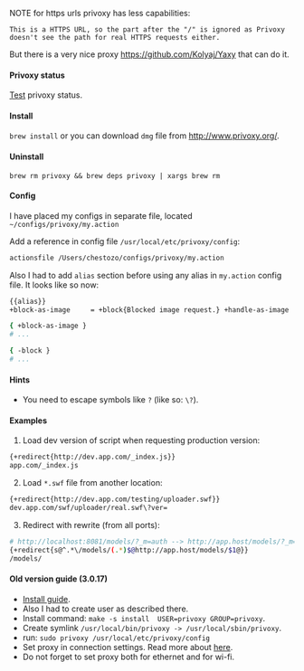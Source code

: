 NOTE for https urls privoxy has less capabilities:
```
This is a HTTPS URL, so the part after the "/" is ignored as Privoxy doesn't see the path for real HTTPS requests either.
```
But there is a very nice proxy https://github.com/Kolyaj/Yaxy that can do it.

#### Privoxy status
[Test](http://config.privoxy.org/show-status) privoxy status.

#### Install
`brew install`
or
you can download `dmg` file from http://www.privoxy.org/.

#### Uninstall
`brew rm privoxy && brew deps privoxy | xargs brew rm`

#### Config

I have placed my configs in separate file, located `~/configs/privoxy/my.action`

Add a reference in config file `/usr/local/etc/privoxy/config`:
```sh
actionsfile /Users/chestozo/configs/privoxy/my.action
```

Also I had to add `alias` section before using any alias in `my.action` config file.
It looks like so now:
```sh
{{alias}}
+block-as-image     = +block{Blocked image request.} +handle-as-image

{ +block-as-image }
# ...

{ -block }
# ...
```

#### Hints
* You need to escape symbols like `?` (like so: `\?`).

#### Examples
1. Load dev version of script when requesting production version:
```sh
{+redirect{http://dev.app.com/_index.js}}
app.com/_index.js
```

2. Load `*.swf` file from another location:
```sh
{+redirect{http://dev.app.com/testing/uploader.swf}}
dev.app.com/swf/uploader/real.swf\?ver=
```

3. Redirect with rewrite (from all ports):

```sh
# http://localhost:8081/models/?_m=auth --> http://app.host/models/?_m=auth
{+redirect{s@^.*\/models/(.*)$@http://app.host/models/$1@}}
/models/
```

#### Old version guide (3.0.17)
* [Install guide](http://hints.macworld.com/article.php?story=20100227045756617).
* Also I had to create user as described there.
* Install command: `make -s install  USER=privoxy GROUP=privoxy`.
* Create symlink `/usr/local/bin/privoxy -> /usr/local/sbin/privoxy`.
* run: `sudo privoxy /usr/local/etc/privoxy/config`
* Set proxy in connection settings. Read more about [here](http://www.privoxy.org/user-manual/quickstart.html).
* Do not forget to set proxy both for ethernet and for wi-fi.
